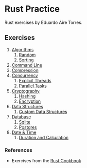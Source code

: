 # Rust Practice

Rust exercises by Eduardo Aire Torres.

## Exercises

1. [Algorithms](./algorithms/)
   1. [Random](./algorithms/src/random_algorithms.rs)
   2. [Sorting](./algorithms/src/sorting_algorithms.rs)
2. [Command Line](./command_line/)
3. [Compression](./compression/)
4. [Concurrency](./threads/)
   1. [Explicit Threads](./threads/src/explicit_threads.rs)
   2. [Parallel Tasks](./threads/src/parallel_tasks.rs)
5. [Cryptography](./cryptography/)
   1. [Hashing](./cryptography/src/hashing.rs)
   2. [Encryption](./cryptography/src/encryption.rs)
6. [Data Structures](./data_structures/)
   1. [Custom Data Structures](./data_structures/src/custom_data_structures.rs)
7. [Database](./database/)
   1. [Sqlite](./database/src/sqlite.rs)
   2. [Postgres](./database/src/postgres.rs)
8. [Date & Time](./date_time/)
   1. [Duration and Calculation](./date_time/src/duration_calculation.rs)

### References

- Exercises from the [Rust Cookbook](https://rust-lang-nursery.github.io/rust-cookbook)
